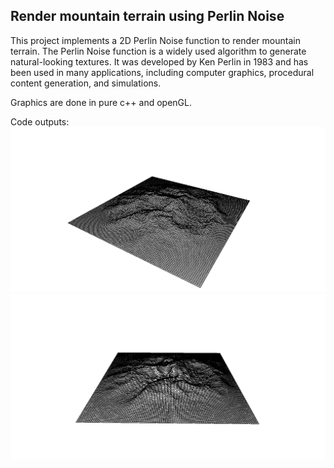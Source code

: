 ## Render mountain terrain using Perlin Noise

This project implements a 2D Perlin Noise function to render mountain terrain.
The Perlin Noise function is a widely used algorithm to generate natural-looking textures.
It was developed by Ken Perlin in 1983 and has been used in many applications,
including computer graphics, procedural content generation, and simulations.

Graphics are done in pure c++ and openGL.

Code outputs:
![image](textures/mountain1.png)
![image](textures/mountain2.png)
